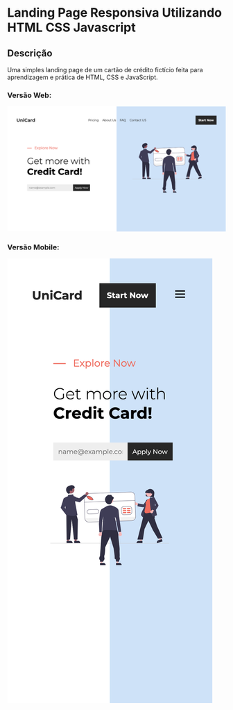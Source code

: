 # Landing Page Responsiva Utilizando HTML CSS Javascript

## Descrição

Uma simples landing page de um cartão de crédito fictício feita para aprendizagem e prática de HTML, CSS e JavaScript.

### Versão Web:

![Versão Web da Página](img/preview%20web.png)

### Versão Mobile:

![Versão Mobile da Página](img/preview%20iphoneXR.png)
